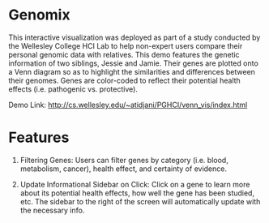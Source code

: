 # Genomix

This interactive visualization was deployed as part of a study conducted by the Wellesley College HCI Lab to help non-expert users compare their personal genomic data with relatives. This demo features the genetic information of two siblings, Jessie and Jamie. Their genes are plotted onto a Venn diagram so as to highlight the similarities and differences between their genomes. Genes are color-coded to reflect their potential health effects (i.e. pathogenic vs. protective).

Demo Link: http://cs.wellesley.edu/~atidjani/PGHCI/venn_vis/index.html

# Features
1) Filtering Genes:
   Users can filter genes by category (i.e. blood, metabolism, cancer), health effect, and certainty of evidence.

2) Update Informational Sidebar on Click:
   Click on a gene to learn more about its potential health effects, how well the gene has been studied, etc. The sidebar to the right of      the screen will automatically update with the necessary info. 
